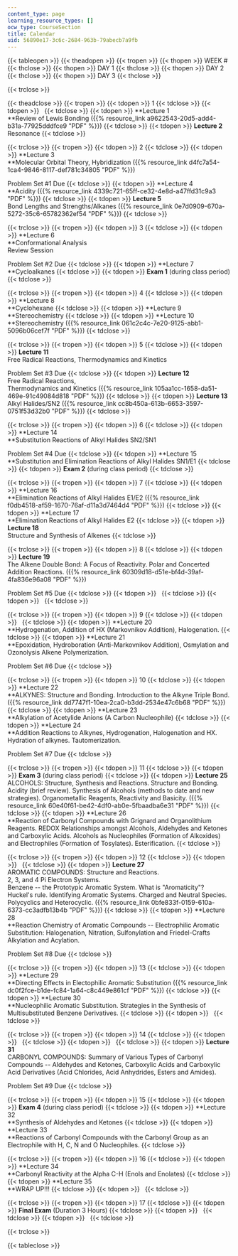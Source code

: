 ```yaml
---
content_type: page
learning_resource_types: []
ocw_type: CourseSection
title: Calendar
uid: 56890e17-3c6c-2684-963b-79abecb7a9fb
---
```


{{< tableopen >}}
{{< theadopen >}}
{{< tropen >}}
{{< thopen >}}
WEEK #
{{< thclose >}}
{{< thopen >}}
DAY 1
{{< thclose >}}
{{< thopen >}}
DAY 2
{{< thclose >}}
{{< thopen >}}
DAY 3
{{< thclose >}}

{{< trclose >}}

{{< theadclose >}}
{{< tropen >}}
{{< tdopen >}}
1
{{< tdclose >}}
{{< tdopen >}}
 
{{< tdclose >}}
{{< tdopen >}}
**Lecture 1  
**Review of Lewis Bonding ({{% resource_link a9622543-20d5-add4-b31a-77925dddfce9 "PDF" %}})
{{< tdclose >}}
{{< tdopen >}}
**Lecture 2**  
Resonance
{{< tdclose >}}

{{< trclose >}}
{{< tropen >}}
{{< tdopen >}}
2
{{< tdclose >}}
{{< tdopen >}}
**Lecture 3  
**Molecular Orbital Theory, Hybridization ({{% resource_link d4fc7a54-1ca4-9846-8117-def781c34805 "PDF" %}})  
  
Problem Set #1 Due
{{< tdclose >}}
{{< tdopen >}}
**Lecture 4  
**Acidity ({{% resource_link 4339c721-65ff-ce32-4e8d-a47ffd31c9a3 "PDF" %}})
{{< tdclose >}}
{{< tdopen >}}
**Lecture 5**  
Bond Lengths and Strengths/Alkanes ({{% resource_link 0e7d0909-670a-5272-35c6-65782362ef54 "PDF" %}})
{{< tdclose >}}

{{< trclose >}}
{{< tropen >}}
{{< tdopen >}}
3
{{< tdclose >}}
{{< tdopen >}}
**Lecture 6  
**Conformational Analysis  
Review Session  
  
Problem Set #2 Due
{{< tdclose >}}
{{< tdopen >}}
**Lecture 7  
**Cycloalkanes
{{< tdclose >}}
{{< tdopen >}}
**Exam 1** (during class period)
{{< tdclose >}}

{{< trclose >}}
{{< tropen >}}
{{< tdopen >}}
4
{{< tdclose >}}
{{< tdopen >}}
**Lecture 8  
**Cyclohexane
{{< tdclose >}}
{{< tdopen >}}
**Lecture 9  
**Stereochemistry
{{< tdclose >}}
{{< tdopen >}}
**Lecture 10  
**Stereochemistry ({{% resource_link 061c2c4c-7e20-9125-abb1-5096b06cef7f "PDF" %}})
{{< tdclose >}}

{{< trclose >}}
{{< tropen >}}
{{< tdopen >}}
5
{{< tdclose >}}
{{< tdopen >}}
**Lecture 11**  
Free Radical Reactions, Thermodynamics and Kinetics  
  
Problem Set #3 Due
{{< tdclose >}}
{{< tdopen >}}
**Lecture 12**  
Free Radical Reactions,  
Thermodynamics and Kinetics ({{% resource_link 105aa1cc-1658-da51-469e-91c49084d818 "PDF" %}})
{{< tdclose >}}
{{< tdopen >}}
**Lecture 13**  
Alkyl Halides/SN2 ({{% resource_link cc8b450a-613b-6653-3597-0751f53d32b0 "PDF" %}})
{{< tdclose >}}

{{< trclose >}}
{{< tropen >}}
{{< tdopen >}}
6
{{< tdclose >}}
{{< tdopen >}}
**Lecture 14  
**Substitution Reactions of Alkyl Halides SN2/SN1  
  
Problem Set #4 Due
{{< tdclose >}}
{{< tdopen >}}
**Lecture 15  
**Substitution and Elimination Reactions of Alkyl Halides SN1/E1
{{< tdclose >}}
{{< tdopen >}}
**Exam 2** (during class period)
{{< tdclose >}}

{{< trclose >}}
{{< tropen >}}
{{< tdopen >}}
7
{{< tdclose >}}
{{< tdopen >}}
**Lecture 16  
**Elimination Reactions of Alkyl Halides E1/E2 ({{% resource_link f0db4518-af59-1670-76af-d11a3d7464d4 "PDF" %}})
{{< tdclose >}}
{{< tdopen >}}
**Lecture 17  
**Elimination Reactions of Alkyl Halides E2
{{< tdclose >}}
{{< tdopen >}}
**Lecture 18**  
Structure and Synthesis of Alkenes
{{< tdclose >}}

{{< trclose >}}
{{< tropen >}}
{{< tdopen >}}
8
{{< tdclose >}}
{{< tdopen >}}
**Lecture 19**  
The Alkene Double Bond: A Focus of Reactivity. Polar and Concerted Addition Reactions. ({{% resource_link 60309d18-d51e-bf4d-39af-4fa836e96a08 "PDF" %}})  
  
Problem Set #5 Due
{{< tdclose >}}
{{< tdopen >}}
 
{{< tdclose >}}
{{< tdopen >}}
 
{{< tdclose >}}

{{< trclose >}}
{{< tropen >}}
{{< tdopen >}}
9
{{< tdclose >}}
{{< tdopen >}}
 
{{< tdclose >}}
{{< tdopen >}}
**Lecture 20  
**Hydrogenation, Addition of HX (Markovnikov Addition), Halogenation.
{{< tdclose >}}
{{< tdopen >}}
**Lecture 21  
**Epoxidation, Hydroboration (Anti-Markovnikov Addition), Osmylation and Ozonolysis Alkene Polymerization.  
  
Problem Set #6 Due
{{< tdclose >}}

{{< trclose >}}
{{< tropen >}}
{{< tdopen >}}
10
{{< tdclose >}}
{{< tdopen >}}
**Lecture 22  
**ALKYNES: Structure and Bonding. Introduction to the Alkyne Triple Bond. ({{% resource_link dd7747f1-10ea-2ca0-b3dd-2534e47c6b68 "PDF" %}})
{{< tdclose >}}
{{< tdopen >}}
**Lecture 23  
**Alkylation of Acetylide Anions (A Carbon Nucleophile)
{{< tdclose >}}
{{< tdopen >}}
**Lecture 24  
**Addition Reactions to Alkynes, Hydrogenation, Halogenation and HX. Hydration of alkynes. Tautomerization.  
  
Problem Set #7 Due
{{< tdclose >}}

{{< trclose >}}
{{< tropen >}}
{{< tdopen >}}
11
{{< tdclose >}}
{{< tdopen >}}
**Exam 3** (during class period)
{{< tdclose >}}
{{< tdopen >}}
**Lecture 25**  
ALCOHOLS: Structure, Synthesis and Reactions. Structure and Bonding. Acidity (brief review). Synthesis of Alcohols (methods to date and new strategies). Organometallic Reagents, Reactivity and Basicity. ({{% resource_link 60e40f61-be42-4df0-ab0e-5fbaadba6e31 "PDF" %}})
{{< tdclose >}}
{{< tdopen >}}
**Lecture 26  
**Reaction of Carbonyl Compounds with Grignard and Organolithium Reagents. REDOX Relationships amongst Alcohols, Aldehydes and Ketones and Carboxylic Acids. Alcohols as Nucleophiles (Formation of Alkoxides) and Electrophiles (Formation of Tosylates). Esterification.
{{< tdclose >}}

{{< trclose >}}
{{< tropen >}}
{{< tdopen >}}
12
{{< tdclose >}}
{{< tdopen >}}
 
{{< tdclose >}}
{{< tdopen >}}
**Lecture 27**  
AROMATIC COMPOUNDS: Structure and Reactions.  
2, 3, and 4 Pi Electron Systems.  
Benzene -- the Prototypic Aromatic System. What is "Aromaticity"? Huckel's rule. Identifying Aromatic Systems. Charged and Neutral Species. Polycyclics and Heterocyclic. ({{% resource_link 0bfe833f-0159-610a-6373-cc3adfb13b4b "PDF" %}})
{{< tdclose >}}
{{< tdopen >}}
**Lecture 28  
**Reaction Chemistry of Aromatic Compounds -- Electrophilic Aromatic Substitution: Halogenation, Nitration, Sulfonylation and Friedel-Crafts Alkylation and Acylation.  
  
Problem Set #8 Due
{{< tdclose >}}

{{< trclose >}}
{{< tropen >}}
{{< tdopen >}}
13
{{< tdclose >}}
{{< tdopen >}}
**Lecture 29  
**Directing Effects in Electophilic Aromatic Substitution ({{% resource_link dc0f2fce-b1de-fc84-1a64-c8c449e861cf "PDF" %}})
{{< tdclose >}}
{{< tdopen >}}
**Lecture 30  
**Nucleophilic Aromatic Substitution. Strategies in the Synthesis of Multisubstituted Benzene Derivatives.
{{< tdclose >}}
{{< tdopen >}}
 
{{< tdclose >}}

{{< trclose >}}
{{< tropen >}}
{{< tdopen >}}
14
{{< tdclose >}}
{{< tdopen >}}
 
{{< tdclose >}}
{{< tdopen >}}
 
{{< tdclose >}}
{{< tdopen >}}
**Lecture 31**  
CARBONYL COMPOUNDS: Summary of Various Types of Carbonyl Compounds -- Aldehydes and Ketones, Carboxylic Acids and Carboxylic Acid Derivatives (Acid Chlorides, Acid Anhydrides, Esters and Amides).  
  
Problem Set #9 Due
{{< tdclose >}}

{{< trclose >}}
{{< tropen >}}
{{< tdopen >}}
15
{{< tdclose >}}
{{< tdopen >}}
**Exam 4** (during class period)
{{< tdclose >}}
{{< tdopen >}}
**Lecture 32  
**Synthesis of Aldehydes and Ketones
{{< tdclose >}}
{{< tdopen >}}
**Lecture 33  
**Reactions of Carbonyl Compounds with the Carbonyl Group as an Electrophile with H, C, N and O Nucleophiles.
{{< tdclose >}}

{{< trclose >}}
{{< tropen >}}
{{< tdopen >}}
16
{{< tdclose >}}
{{< tdopen >}}
**Lecture 34  
**Carbonyl Reactivity at the Alpha C-H (Enols and Enolates)
{{< tdclose >}}
{{< tdopen >}}
**Lecture 35  
**WRAP UP!!!
{{< tdclose >}}
{{< tdopen >}}
 
{{< tdclose >}}

{{< trclose >}}
{{< tropen >}}
{{< tdopen >}}
17
{{< tdclose >}}
{{< tdopen >}}
**Final Exam** (Duration 3 Hours)
{{< tdclose >}}
{{< tdopen >}}
 
{{< tdclose >}}
{{< tdopen >}}
 
{{< tdclose >}}

{{< trclose >}}

{{< tableclose >}}